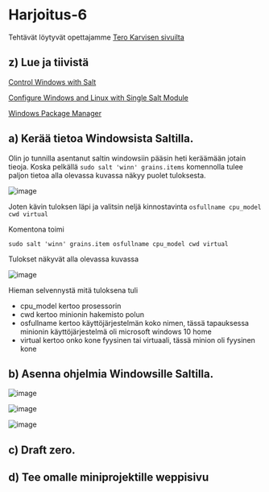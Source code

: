 # Harjoitus-6


Tehtävät löytyvät opettajamme [Tero Karvisen sivuilta](https://terokarvinen.com/2021/configuration-management-systems-palvelinten-hallinta-ict4tn022-2021-autumn/#h6-ikkuna-ja-projekti)

## z) Lue ja tiivistä 

[Control Windows with Salt](https://terokarvinen.com/2018/control-windows-with-salt/)


[Configure Windows and Linux with Single Salt Module](https://terokarvinen.com/2018/configure-windows-and-linux-with-salt-jinja-if-else-and-grains/)


[Windows Package Manager](https://docs.saltproject.io/en/latest/topics/windows/windows-package-manager.html)



## a) Kerää tietoa Windowsista Saltilla.

Olin jo tunnilla asentanut saltin windowsiin pääsin heti keräämään jotain tieoja. Koska pelkällä `sudo salt 'winn' grains.items` komennolla tulee paljon tietoa alla olevassa kuvassa näkyy puolet tuloksesta.  

![image](https://user-images.githubusercontent.com/93308960/144883071-67be5556-e68d-4383-8398-dba029144cfa.png)

Joten kävin tuloksen läpi ja valitsin neljä kinnostavinta `osfullname cpu_model cwd virtual`

Komentona toimi 
```
sudo salt 'winn' grains.item osfullname cpu_model cwd virtual

```

Tulokset näkyvät alla olevassa kuvassa 

![image](https://user-images.githubusercontent.com/93308960/144847916-b0705c3f-541a-4741-83a8-376de7687f13.png)

Hieman selvennystä mitä tuloksena tuli

* cpu_model kertoo prosessorin 
* cwd kertoo minionin hakemisto polun
* osfullname kertoo käyttöjärjestelmän koko nimen, tässä tapauksessa minionin käyttöjärjestelmä oli microsoft windows 10 home
* virtual kertoo onko kone fyysinen tai virtuaali, tässä minion oli fyysinen kone


## b) Asenna ohjelmia Windowsille Saltilla.

![image](https://user-images.githubusercontent.com/93308960/144851126-1043e979-4199-4119-b164-fac40da6b75e.png)

![image](https://user-images.githubusercontent.com/93308960/144857886-c98349e8-fe63-47be-9e0d-e2bb51379906.png)


![image](https://user-images.githubusercontent.com/93308960/144862133-4e6d2ebb-a833-43c7-9bea-c8c6f07861c7.png)



## c) Draft zero.



## d) Tee omalle miniprojektille weppisivu


